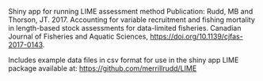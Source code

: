 Shiny app for running LIME assessment method
Publication: Rudd, MB and Thorson, JT. 2017. Accounting for variable recruitment and fishing mortality in length-based stock assessments for data-limited fisheries. Canadian Journal of Fisheries and Aquatic Sciences, https://doi.org/10.1139/cjfas-2017-0143.

Includes example data files in csv format for use in the shiny app
LIME package available at: https://github.com/merrillrudd/LIME
